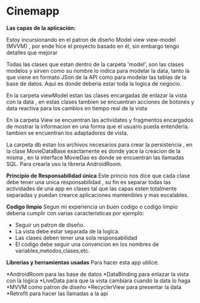 # Cinemapp
<b>Las capas de la aplicación:</b>

Estoy incursionando en el patron de diseño Model view view-model (MVVM) , por ende hice el proyecto basado en él,
sin embargo tengo detalles que mejorar

Todas las clases que estan dentro de la carpeta 'model', son las clases modelos y sirven como su nombre lo indica 
para modelar la data, tanto la que viene en formato JSon de la API como para modelar las tablas de la base de datos.
Aqui es donde deberia estar toda la logica de negocio.

En la carpeta viewModel estan las clases encargadas de enlazar la vista con la data , en estas clases tambien se 
encuentran acciones de botones y data reactiva para los cambios en tiempo real de la vista

En la carpeta View se encuentran las actividates y fragmentos encargados de mostrar la informacion en una forma 
que el usuario pueda entenderla. tambien se encuentran los adaptadores de vista.

La carpeta db estan los archivos necesarios para crear la persistencia , en la clase MovieDataBase exactamente es donde
yace la creacion de la misma , en la interface MovieDao es donde se encuentran las llamadas SQL. Para crearla uso la 
libreria AndroidRoom.

<b>Principio de Responsabilidad única</b>
Este princio nos dice que cada clase debe tener una unica responsabilidad , su fin es separar todas las actividades
de una app en clases tal que las capas esten totalmente separadas y puedan crearce aplicaciones mantenibles y mas 
escalables.

<b>Codigo limpio</b>
Segun mi experiencia un buen codigo o codigo limpio deberia cumplir con varias caracteristicas por ejemplo:
* Seguir un patron de diseño.
* La vista debe estar separada de la logica.
* Las clases deben tener una sola responsabilidad
* El codigo debe seguir una convencion en los nombres de variables,metodos,clases,etc.

<b>Librerias y herramientas usadas</b>
Para hacer esta app utilicé: 

*AndroidRoom para las base de datos
*DataBinding para enlazar la vista con la logica
*LiveData para que la vista cambiara cuando la data lo haga
*MVVM como patron de diseño
*RecyclerView para presentar la data
*Retrofit para hacer las llamadas a la api





